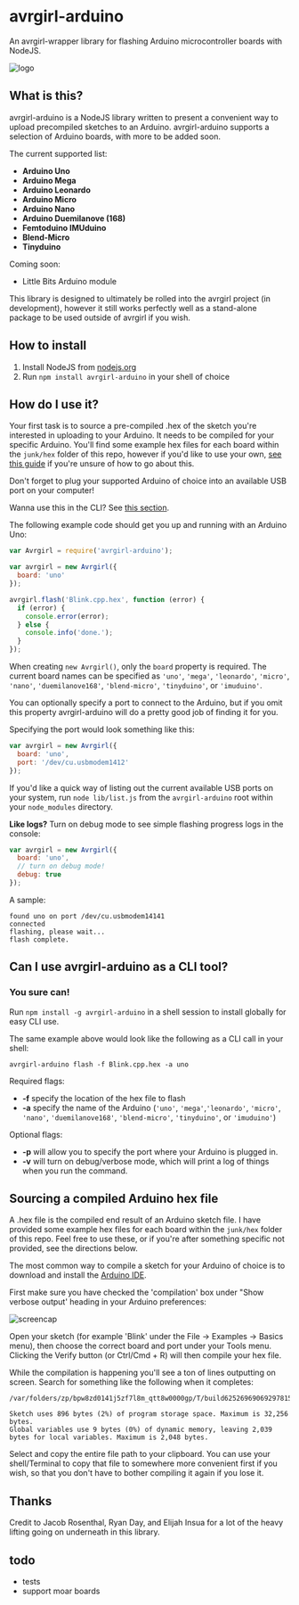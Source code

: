 # avrgirl-arduino

An avrgirl-wrapper library for flashing Arduino microcontroller boards with NodeJS. 

![logo](http://i.imgur.com/AAvwp0F.png)

## What is this?

avrgirl-arduino is a NodeJS library written to present a convenient way to upload precompiled sketches to an Arduino. avrgirl-arduino supports a selection of Arduino boards, with more to be added soon. 

The current supported list:

+ **Arduino Uno**
+ **Arduino Mega**
+ **Arduino Leonardo**
+ **Arduino Micro**
+ **Arduino Nano**
+ **Arduino Duemilanove (168)**
+ **Femtoduino IMUduino**
+ **Blend-Micro**
+ **Tinyduino**

Coming soon:

+ Little Bits Arduino module

This library is designed to ultimately be rolled into the avrgirl project (in development), however it still works perfectly well as a stand-alone package to be used outside of avrgirl if you wish.

## How to install

1. Install NodeJS from [nodejs.org](http://nodejs.org)
2. Run `npm install avrgirl-arduino` in your shell of choice

## How do I use it?

Your first task is to source a pre-compiled .hex of the sketch you're interested in uploading to your Arduino. It needs to be compiled for your specific Arduino. You'll find some example hex files for each board within the `junk/hex` folder of this repo, however if you'd like to use your own, [see this guide](#sourcing-a-compiled-arduino-hex-file) if you're unsure of how to go about this.

Don't forget to plug your supported Arduino of choice into an available USB port on your computer!

Wanna use this in the CLI? See [this section](#can-i-use-avrgirl-arduino-as-a-cli-tool).

The following example code should get you up and running with an Arduino Uno:

```javascript
var Avrgirl = require('avrgirl-arduino');

var avrgirl = new Avrgirl({
  board: 'uno'
});

avrgirl.flash('Blink.cpp.hex', function (error) {
  if (error) {
    console.error(error);
  } else {
    console.info('done.');
  }
});

```

When creating `new Avrgirl()`, only the `board` property is required. The current board names can be specified as `'uno'`, `'mega'`, `'leonardo'`, `'micro'`, `'nano'`, `'duemilanove168'`, `'blend-micro'`, `'tinyduino'`, or `'imuduino'`.

You can optionally specify a port to connect to the Arduino, but if you omit this property avrgirl-arduino will do a pretty good job of finding it for you.

Specifying the port would look something like this:

```javascript
var avrgirl = new Avrgirl({
  board: 'uno',
  port: '/dev/cu.usbmodem1412'
});
```

If you'd like a quick way of listing out the current available USB ports on your system, run `node lib/list.js` from the `avrgirl-arduino` root within your `node_modules` directory.

**Like logs?** Turn on debug mode to see simple flashing progress logs in the console:

```javascript
var avrgirl = new Avrgirl({
  board: 'uno',
  // turn on debug mode!
  debug: true
});
```

A sample:

```
found uno on port /dev/cu.usbmodem14141
connected
flashing, please wait...
flash complete.
```


## Can I use avrgirl-arduino as a CLI tool?

### You sure can!

Run `npm install -g avrgirl-arduino` in a shell session to install globally for easy CLI use.

The same example above would look like the following as a CLI call in your shell:

`avrgirl-arduino flash -f Blink.cpp.hex -a uno`

Required flags:

+ **-f** specify the location of the hex file to flash
+ **-a** specify the name of the Arduino (`'uno'`, `'mega'`,`'leonardo'`, `'micro'`, `'nano'`, `'duemilanove168'`, `'blend-micro'`, `'tinyduino'`, or `'imuduino'`)


Optional flags:

+ **-p** will allow you to specify the port where your Arduino is plugged in.
+ **-v** will turn on debug/verbose mode, which will print a log of things when you run the command.

## Sourcing a compiled Arduino hex file

A .hex file is the compiled end result of an Arduino sketch file. I have provided some example hex files for each board within the `junk/hex` folder of this repo. Feel free to use these, or if you're after something specific not provided, see the directions below.

The most common way to compile a sketch for your Arduino of choice is to download and install the [Arduino IDE](https://www.arduino.cc/en/Main/Software).

First make sure you have checked the 'compilation' box under "Show verbose output' heading in your Arduino preferences: 

![screencap](http://i.imgur.com/t8IY9z0.png)

Open your sketch (for example 'Blink' under the File -> Examples -> Basics menu), then choose the correct board and port under your Tools menu. Clicking the Verify button (or Ctrl/Cmd + R) will then compile your hex file.

While the compilation is happening you'll see a ton of lines outputting on screen. Search for something like the following when it completes:

```
/var/folders/zp/bpw8zd0141j5zf7l8m_qtt8w0000gp/T/build6252696906929781517.tmp/Blink.cpp.hex 

Sketch uses 896 bytes (2%) of program storage space. Maximum is 32,256 bytes.
Global variables use 9 bytes (0%) of dynamic memory, leaving 2,039 bytes for local variables. Maximum is 2,048 bytes.
```
Select and copy the entire file path to your clipboard. You can use your shell/Terminal to copy that file to somewhere more convenient first if you wish, so that you don't have to bother compiling it again if you lose it.

## Thanks

Credit to Jacob Rosenthal, Ryan Day, and Elijah Insua for a lot of the heavy lifting going on underneath in this library.

## todo

+ tests
+ support moar boards
